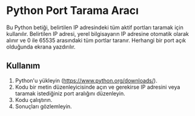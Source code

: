 # Python Port Tarama Aracı

Bu Python betiği, belirtilen IP adresindeki tüm aktif portları taramak için kullanılır. 
Belirtilen IP adresi, yerel bilgisayarın IP adresine otomatik olarak alınır ve 0 ile 65535 arasındaki tüm portlar taranır. 
Herhangi bir port açık olduğunda ekrana yazdırılır.

## Kullanım

1. Python'u yükleyin (https://www.python.org/downloads/).
2. Kodu bir metin düzenleyicisinde açın ve gerekirse IP adresini veya taramak istediğiniz port aralığını düzenleyin.
3. Kodu çalıştırın.
4. Sonuçları gözlemleyin.
